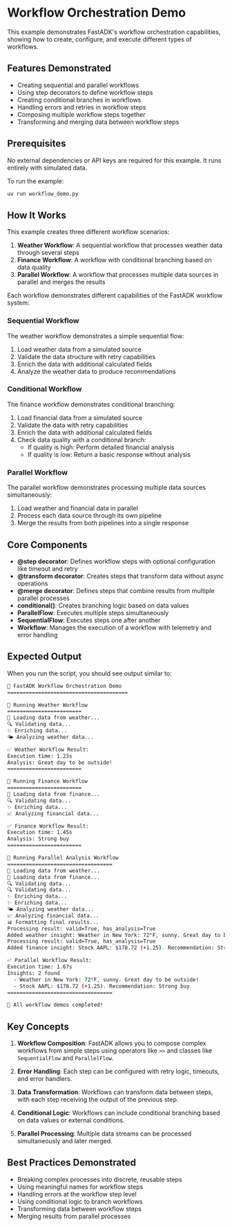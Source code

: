 # Workflow Orchestration Demo

This example demonstrates FastADK's workflow orchestration capabilities, showing how to create, configure, and execute different types of workflows.

## Features Demonstrated

- Creating sequential and parallel workflows
- Using step decorators to define workflow steps
- Creating conditional branches in workflows
- Handling errors and retries in workflow steps
- Composing multiple workflow steps together
- Transforming and merging data between workflow steps

## Prerequisites

No external dependencies or API keys are required for this example. It runs entirely with simulated data.

To run the example:

```bash
uv run workflow_demo.py
```

## How It Works

This example creates three different workflow scenarios:

1. **Weather Workflow**: A sequential workflow that processes weather data through several steps
2. **Finance Workflow**: A workflow with conditional branching based on data quality
3. **Parallel Workflow**: A workflow that processes multiple data sources in parallel and merges the results

Each workflow demonstrates different capabilities of the FastADK workflow system:

### Sequential Workflow

The weather workflow demonstrates a simple sequential flow:

1. Load weather data from a simulated source
2. Validate the data structure with retry capabilities
3. Enrich the data with additional calculated fields
4. Analyze the weather data to produce recommendations

### Conditional Workflow

The finance workflow demonstrates conditional branching:

1. Load financial data from a simulated source
2. Validate the data with retry capabilities
3. Enrich the data with additional calculated fields
4. Check data quality with a conditional branch:
   - If quality is high: Perform detailed financial analysis
   - If quality is low: Return a basic response without analysis

### Parallel Workflow

The parallel workflow demonstrates processing multiple data sources simultaneously:

1. Load weather and financial data in parallel
2. Process each data source through its own pipeline
3. Merge the results from both pipelines into a single response

## Core Components

- **@step decorator**: Defines workflow steps with optional configuration like timeout and retry
- **@transform decorator**: Creates steps that transform data without async operations
- **@merge decorator**: Defines steps that combine results from multiple parallel processes
- **conditional()**: Creates branching logic based on data values
- **ParallelFlow**: Executes multiple steps simultaneously
- **SequentialFlow**: Executes steps one after another
- **Workflow**: Manages the execution of a workflow with telemetry and error handling

## Expected Output

When you run the script, you should see output similar to:

```bash
🚀 FastADK Workflow Orchestration Demo
=======================================

🌟 Running Weather Workflow
========================
🔄 Loading data from weather...
🔍 Validating data...
✨ Enriching data...
🌤️ Analyzing weather data...

✅ Weather Workflow Result:
Execution time: 1.23s
Analysis: Great day to be outside!
========================

🌟 Running Finance Workflow
========================
🔄 Loading data from finance...
🔍 Validating data...
✨ Enriching data...
📈 Analyzing financial data...

✅ Finance Workflow Result:
Execution time: 1.45s
Analysis: Strong buy
========================

🌟 Running Parallel Analysis Workflow
==================================
🔄 Loading data from weather...
🔄 Loading data from finance...
🔍 Validating data...
🔍 Validating data...
✨ Enriching data...
✨ Enriching data...
🌤️ Analyzing weather data...
📈 Analyzing financial data...
📊 Formatting final results...
Processing result: valid=True, has_analysis=True
Added weather insight: Weather in New York: 72°F, sunny. Great day to be outside!
Processing result: valid=True, has_analysis=True
Added finance insight: Stock AAPL: $178.72 (+1.25). Recommendation: Strong buy

✅ Parallel Workflow Result:
Execution time: 1.67s
Insights: 2 found
  - Weather in New York: 72°F, sunny. Great day to be outside!
  - Stock AAPL: $178.72 (+1.25). Recommendation: Strong buy
==================================

🏁 All workflow demos completed!
```

## Key Concepts

1. **Workflow Composition**: FastADK allows you to compose complex workflows from simple steps using operators like `>>` and classes like `SequentialFlow` and `ParallelFlow`.

2. **Error Handling**: Each step can be configured with retry logic, timeouts, and error handlers.

3. **Data Transformation**: Workflows can transform data between steps, with each step receiving the output of the previous step.

4. **Conditional Logic**: Workflows can include conditional branching based on data values or external conditions.

5. **Parallel Processing**: Multiple data streams can be processed simultaneously and later merged.

## Best Practices Demonstrated

- Breaking complex processes into discrete, reusable steps
- Using meaningful names for workflow steps
- Handling errors at the workflow step level
- Using conditional logic to branch workflows
- Transforming data between workflow steps
- Merging results from parallel processes
